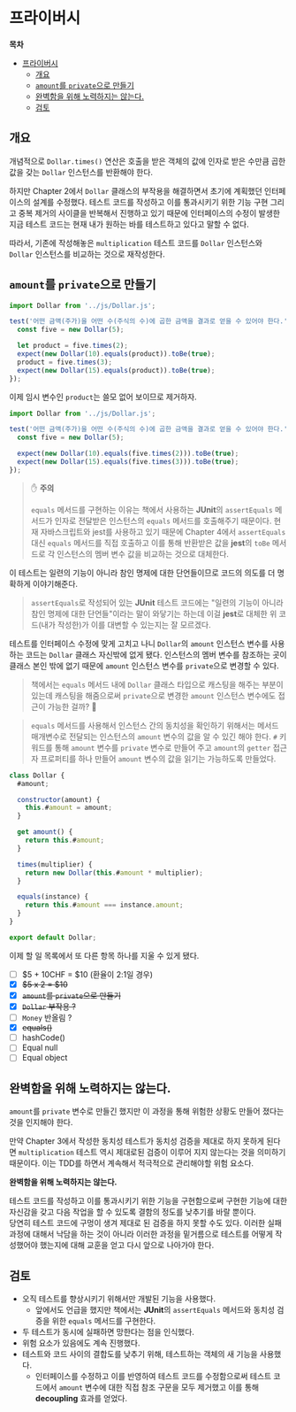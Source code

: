 # 프라이버시

**목차**

- [프라이버시](#프라이버시)
  - [개요](#개요)
  - [`amount`를 `private`으로 만들기](#amount를-private으로-만들기)
  - [완벽함을 위해 노력하지는 않는다.](#완벽함을-위해-노력하지는-않는다)
  - [검토](#검토)

## 개요

개념적으로 `Dollar.times()` 연산은 호출을 받은 객체의 값에 인자로 받은 수만큼 곱한 값을 갖는 `Dollar` 인스턴스를 반환해야 한다.

하지만 Chapter 2에서 `Dollar` 클래스의 부작용을 해결하면서 초기에 계획했던 인터페이스의 설계를 수정했다. 테스트 코드를 작성하고 이를 통과시키기 위한 기능 구현 그리고 중복 제거의 사이클을 반복해서 진행하고 있기 때문에 인터페이스의 수정이 발생한 지금 테스트 코드는 현재 내가 원하는 바를 테스트하고 있다고 말할 수 없다.

따라서, 기존에 작성해놓은 `multiplication` 테스트 코드를 `Dollar` 인스턴스와 `Dollar` 인스턴스를 비교하는 것으로 재작성한다.

## `amount`를 `private`으로 만들기

```javascript
import Dollar from '../js/Dollar.js';

test('어떤 금액(주가)을 어떤 수(주식의 수)에 곱한 금액을 결과로 얻을 수 있어야 한다.', () => {
  const five = new Dollar(5);

  let product = five.times(2);
  expect(new Dollar(10).equals(product)).toBe(true);
  product = five.times(3);
  expect(new Dollar(15).equals(product)).toBe(true);
});
```

이제 임시 변수인 `product`는 쓸모 없어 보이므로 제거하자.

```javascript
import Dollar from '../js/Dollar.js';

test('어떤 금액(주가)을 어떤 수(주식의 수)에 곱한 금액을 결과로 얻을 수 있어야 한다.', () => {
  const five = new Dollar(5);

  expect(new Dollar(10).equals(five.times(2))).toBe(true);
  expect(new Dollar(15).equals(five.times(3))).toBe(true);
});
```

> ✋ **주의**
>
> `equals` 메서드를 구현하는 이유는 책에서 사용하는 **JUnit**의 `assertEquals` 메서드가 인자로 전달받은 인스턴스의 `equals` 메서드를 호출해주기 때문이다. 현재 자바스크립트와 jest를 사용하고 있기 때문에 Chapter 4에서 `assertEquals` 대신 `equals` 메서드를 직접 호출하고 이를 통해 반환받은 값을 **jest**의 `toBe` 메서드로 각 인스턴스의 멤버 변수 값을 비교하는 것으로 대체한다.

이 테스트는 일련의 기능이 아니라 참인 명제에 대한 단언들이므로 코드의 의도를 더 명확하게 이야기해준다.

> `assertEquals`로 작성되어 있는 **JUnit** 테스트 코드에는 "일련의 기능이 아니라 참인 명제에 대한 단언들"이라는 말이 와닿기는 하는데 이걸 **jest**로 대체한 위 코드(내가 작성한)가 이를 대변할 수 있는지는 잘 모르겠다.

테스트를 인터페이스 수정에 맞게 고치고 나니 `Dollar`의 `amount` 인스턴스 변수를 사용하는 코드는 `Dollar` 클래스 자신밖에 없게 됐다. 인스턴스의 멤버 변수를 참조하는 곳이 클래스 본인 밖에 없기 때문에 `amount` 인스턴스 변수를 `private`으로 변경할 수 있다.

> 책에서는 `equals` 메서드 내에 `Dollar` 클래스 타입으로 캐스팅을 해주는 부분이 있는데 캐스팅을 해줌으로써 `private`으로 변경한 `amount` 인스턴스 변수에도 접근이 가능한 걸까? 🧐

> `equals` 메서드를 사용해서 인스턴스 간의 동치성을 확인하기 위해서는 메서드 매개변수로 전달되는 인스턴스의 `amount` 변수의 값을 알 수 있긴 해야 한다. `#` 키워드를 통해 `amount` 변수를 `private` 변수로 만들어 주고 `amount`의 `getter` 접근자 프로퍼티를 하나 만들어 `amount` 변수의 값을 읽기는 가능하도록 만들었다.

```javascript
class Dollar {
  #amount;

  constructor(amount) {
    this.#amount = amount;
  }

  get amount() {
    return this.#amount;
  }

  times(multiplier) {
    return new Dollar(this.#amount * multiplier);
  }

  equals(instance) {
    return this.#amount === instance.amount;
  }
}

export default Dollar;
```

이제 할 일 목록에서 또 다른 항목 하나를 지울 수 있게 됐다.

- [ ] $5 + 10CHF = $10 (환율이 2:1일 경우)
- [x] ~~$5 x 2 = $10~~
- [x] ~~`amount`를 `private`으로 만들기~~
- [x] ~~`Dollar` 부작용 ?~~
- [ ] `Money` 반올림 ?
- [x] ~~equals()~~
- [ ] hashCode()
- [ ] Equal null
- [ ] Equal object

## 완벽함을 위해 노력하지는 않는다.

`amount`를 `private` 변수로 만들긴 했지만 이 과정을 통해 위험한 상황도 만들어 졌다는 것을 인지해야 한다.

만약 Chapter 3에서 작성한 동치성 테스트가 동치성 검증을 제대로 하지 못하게 된다면 `multiplication` 테스트 역시 제대로된 검증이 이루어 지지 않는다는 것을 의미하기 때문이다. 이는 TDD를 하면서 계속해서 적극적으로 관리해야할 위험 요소다.

**완벽함을 위해 노력하지는 않는다.**

테스트 코드를 작성하고 이를 통과시키기 위한 기능을 구현함으로써 구현한 기능에 대한 자신감을 갖고 다음 작업을 할 수 있도록 결함의 정도를 낮추기를 바랄 뿐이다.  
당연히 테스트 코드에 구멍이 생겨 제대로 된 검증을 하지 못할 수도 있다. 이러한 실패 과정에 대해서 낙담을 하는 것이 아니라 이러한 과정을 밑거름으로 테스트를 어떻게 작성했어야 했는지에 대해 교훈을 얻고 다시 앞으로 나아가야 한다.

## 검토

- 오직 테스트를 향상시키기 위해서만 개발된 기능을 사용했다.
  - 앞에서도 언급을 했지만 책에서는 **JUnit**의 `assertEquals` 메서드와 동치성 검증을 위한 `equals` 메서드를 구현한다.
- 두 테스트가 동시에 실패하면 망한다는 점을 인식했다.
- 위험 요소가 있음에도 계속 진행했다.
- 테스트와 코드 사이의 결합도를 낮추기 위해, 테스트하는 객체의 새 기능을 사용했다.
  - 인터페이스를 수정하고 이를 반영하여 테스트 코드를 수정함으로써 테스트 코드에서 `amount` 변수에 대한 직접 참조 구문을 모두 제거했고 이를 통해 **decoupling** 효과를 얻었다.
